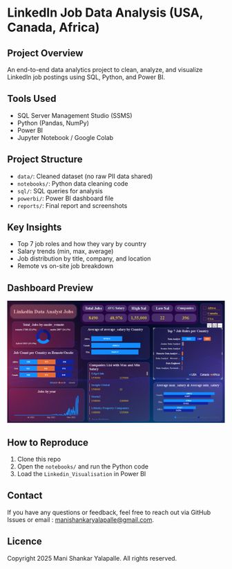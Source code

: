 # LinkedIn Job Data Analysis (USA, Canada, Africa)

## Project Overview
An end-to-end data analytics project to clean, analyze, and visualize LinkedIn job postings using SQL, Python, and Power BI.

## Tools Used
- SQL Server Management Studio (SSMS)
- Python (Pandas, NumPy)
- Power BI
- Jupyter Notebook / Google Colab

## Project Structure
- `data/`: Cleaned dataset (no raw PII data shared)
- `notebooks/`: Python data cleaning code
- `sql/`: SQL queries for analysis
- `powerbi/`: Power BI dashboard file
- `reports/`: Final report and screenshots

## Key Insights
- Top 7 job roles and how they vary by country
- Salary trends (min, max, average)
- Job distribution by title, company, and location
- Remote vs on-site job breakdown

## Dashboard Preview
![Dashboard Screenshot](images/Dashboard_img.png)

## How to Reproduce
1. Clone this repo
2. Open the `notebooks/` and run the Python code
3. Load the `Linkedin_Visualisation` in Power BI
   
## Contact
If you have any questions or feedback, feel free to reach out via GitHub Issues or email : manishankaryalapalle@gmail.com.

## Licence
Copyright 2025 Mani Shankar Yalapalle. All rights reserved.

